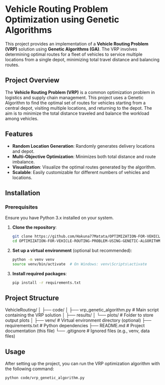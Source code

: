 # Vehicle Routing Problem Optimization using Genetic Algorithms

This project provides an implementation of a **Vehicle Routing Problem (VRP)** solution using **Genetic Algorithms (GA)**. The VRP involves determining optimal routes for a fleet of vehicles to service multiple locations from a single depot, minimizing total travel distance and balancing routes.

## Project Overview

The **Vehicle Routing Problem (VRP)** is a common optimization problem in logistics and supply chain management. This project uses a Genetic Algorithm to find the optimal set of routes for vehicles starting from a central depot, visiting multiple locations, and returning to the depot. The aim is to minimize the total distance traveled and balance the workload among vehicles.

## Features

- **Random Location Generation**: Randomly generates delivery locations and depot.
- **Multi-Objective Optimization**: Minimizes both total distance and route imbalance.
- **Visualization**: Visualize the optimal routes generated by the algorithm.
- **Scalable**: Easily customizable for different numbers of vehicles and locations.

## Installation

### Prerequisites

Ensure you have Python 3.x installed on your system.

1. **Clone the repository**:
    ```bash
    git clone https://github.com/Hakuna77Matata/OPTIMIZATION-FOR-VEHICLE-ROUTING-PROBLEM-USING-GENETIC-ALGORITHMS.git
    cd OPTIMIZATION-FOR-VEHICLE-ROUTING-PROBLEM-USING-GENETIC-ALGORITHMS
    ```

2. **Set up a virtual environment** (optional but recommended):
    ```bash
    python -m venv venv
    source venv/bin/activate  # On Windows: venv\Scripts\activate
    ```

3. **Install required packages**:
    ```bash
    pip install -r requirements.txt
    ```

## Project Structure

VehicleRouting/ │ ├── code/ │ ├── vrp_genetic_algorithm.py # Main script containing the VRP solution │ ├── results/ │ └── plots/ # Folder to store output plots │ ├── venv/ # Virtual environment directory (optional) ├── requirements.txt # Python dependencies ├── README.md # Project documentation (this file) └── .gitignore # Ignored files (e.g., venv, data files)


## Usage

After setting up the project, you can run the VRP optimization algorithm with the following command:

```bash
python code/vrp_genetic_algorithm.py
